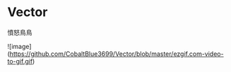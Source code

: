 # Vector
憤怒鳥鳥


![image] (https://github.com/CobaltBlue3699/Vector/blob/master/ezgif.com-video-to-gif.gif)
